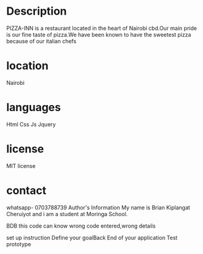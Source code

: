 # Description
PIZZA-INN  is a restaurant located in the heart of Nairobi cbd.Our main pride is our fine taste of pizza.We have been known to have the sweetest pizza because of our italian chefs
# location
Nairobi
# languages 
Html
Css
Js
Jquery
# license
MIT license
# contact
whatsapp- 0703788739
Author's Information
My name is Brian Kiplangat Cheruiyot and i am a student at Moringa School.

BDB
this code can know wrong code entered,wrong details

set up instruction
Define your goalBack End of your application Test prototype
